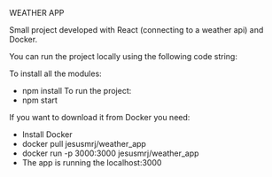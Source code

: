 WEATHER APP

Small project developed with React (connecting to a weather api) and Docker.

You can run the project locally using the following code string:

To install all the modules:
- npm install
To run the project:
- npm start

If you want to download it from Docker you need:
- Install Docker
- docker pull jesusmrj/weather_app
- docker run -p 3000:3000 jesusmrj/weather_app
- The app is running the localhost:3000
